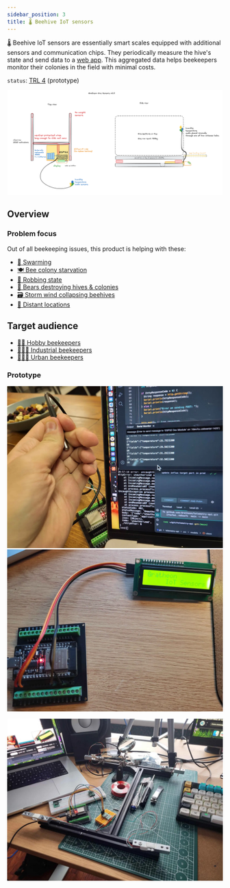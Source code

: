 ```yaml
---
sidebar_position: 3
title: 🌡️ Beehive IoT sensors
---
```

🌡️ Beehive IoT sensors are essentially smart scales equipped with additional sensors and communication chips. They periodically measure the hive's state and send data to a [web app](../web_app/web_app.md). This aggregated data helps beekeepers monitor their colonies in the field with minimal costs.

`status`: [TRL 4](https://www.nasa.gov/directorates/somd/space-communications-navigation-program/technology-readiness-levels/) (prototype)


![](img/Screenshot%202025-10-22%20at%2021.48.15.png)
## Overview


### Problem focus
Out of all beekeeping issues, this product is helping with these:
- [🧶 Swarming](../../🌨️%20Problems/🧶%20Swarming.md)
- [🍽️ Bee colony starvation](../../🌨️%20Problems/🍽️%20Bee%20colony%20starvation.md)
- [💢 Robbing state](../../🌨️%20Problems/💢%20Robbing%20state.md)
- [🐻 Bears destroying hives & colonies](../../🌨️%20Problems/🐻%20Bears%20destroying%20hives%20&%20colonies.md)
- [🗃️ Storm wind collapsing beehives](../../🌨️%20Problems/🗃️%20Storm%20wind%20collapsing%20beehives.md)
- [🌲 Distant locations](../../🌨️%20Problems/🌲%20Distant%20locations.md)

## Target audience
- [🧑‍🚀 Hobby beekeepers](../clients/🧑‍🚀%20Hobby%20beekeepers.md)
- [👨🏻‍🚒 Industrial beekeepers](../clients/👨🏻‍🚒%20Industrial%20beekeepers.md)
- [👩🏼‍🏫 Urban beekeepers](../clients/👩🏼‍🏫%20Urban%20beekeepers.md)


### Prototype

![](../../img/20240726_000022.webp)
![](img/20250119_131627.webp)

![](img/0.jpg)